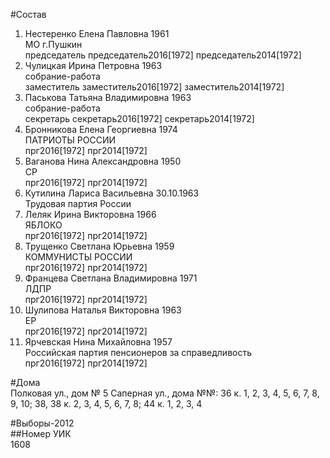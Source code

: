 #Состав  
1. Нестеренко Елена Павловна 1961  
    МО г.Пушкин  
    председатель председатель2016[1972] председатель2014[1972]  
2. Чулицкая Ирина Петровна 1963  
    собрание-работа  
    заместитель заместитель2016[1972] заместитель2014[1972]  
3. Паськова Татьяна Владимировна 1963  
    собрание-работа  
    секретарь секретарь2016[1972] секретарь2014[1972]  
4. Бронникова Елена Георгиевна 1974  
    ПАТРИОТЫ РОССИИ  
    прг2016[1972] прг2014[1972]  
5. Ваганова Нина Александровна 1950  
    СР  
    прг2016[1972] прг2014[1972]  
6. Кутилина Лариса Васильевна 30.10.1963  
    Трудовая партия России  
7. Леляк Ирина Викторовна 1966  
    ЯБЛОКО  
    прг2016[1972] прг2014[1972]  
8. Трущенко Светлана Юрьевна 1959  
    КОММУНИСТЫ РОССИИ  
    прг2016[1972] прг2014[1972]  
9. Францева Светлана Владимировна 1971  
    ЛДПР  
    прг2016[1972] прг2014[1972]  
10. Шулипова Наталья Викторовна 1963  
    ЕР  
    прг2016[1972] прг2014[1972]  
11. Ярчевская Нина Михайловна 1957  
    Российская партия пенсионеров за справедливость  
    прг2016[1972] прг2014[1972]  
  
#Дома  
Полковая ул., дом № 5 Саперная ул., дома №№: 36 к. 1, 2, 3, 4, 5, 6, 7, 8, 9, 10; 38, 38 к. 2, 3, 4, 5, 6, 7, 8; 44 к. 1, 2, 3, 4  
  
#Выборы-2012  
##Номер УИК  
1608  
